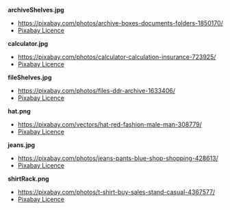 **archiveShelves.jpg**

-   <https://pixabay.com/photos/archive-boxes-documents-folders-1850170/>
-   [Pixabay Licence](https://pixabay.com/service/license/)

**calculator.jpg**

-   <https://pixabay.com/photos/calculator-calculation-insurance-723925/>
-   [Pixabay Licence](https://pixabay.com/service/license/)

**fileShelves.jpg**

-   <https://pixabay.com/photos/files-ddr-archive-1633406/>
-   [Pixabay Licence](https://pixabay.com/service/license/)

**hat.png**

-   <https://pixabay.com/vectors/hat-red-fashion-male-man-308779/>
-   [Pixabay Licence](https://pixabay.com/service/license/)

**jeans.jpg**

-   <https://pixabay.com/photos/jeans-pants-blue-shop-shopping-428613/>
-   [Pixabay Licence](https://pixabay.com/service/license/)

**shirtRack.png**

-   <https://pixabay.com/photos/t-shirt-buy-sales-stand-casual-4367577/>
-   [Pixabay Licence](https://pixabay.com/service/license/)
